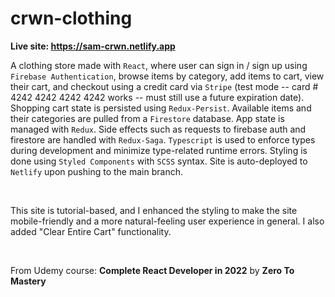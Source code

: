 # crwn-clothing

**Live site: https://sam-crwn.netlify.app**

A clothing store made with `React`, where user can sign in / sign up using `Firebase Authentication`, browse items by category, add items to cart, view their cart, and checkout using a credit card via `Stripe` (test mode -- card # 4242 4242 4242 4242 works -- must still use a future expiration date).  Shopping cart state is persisted using `Redux-Persist`.  Available items and their categories are pulled from a `Firestore` database.  App state is managed with `Redux`.  Side effects such as requests to firebase auth and firestore are handled with `Redux-Saga`.  `Typescript` is used to enforce types during development and minimize type-related runtime errors.  Styling is done using `Styled Components` with `SCSS` syntax.  Site is auto-deployed to `Netlify` upon pushing to the main branch.

<br>

This site is tutorial-based, and I enhanced the styling to make the site mobile-friendly and a more natural-feeling user experience in general.  I also added "Clear Entire Cart" functionality.

<br>

From Udemy course: **Complete React Developer in 2022** by **Zero To Mastery**
